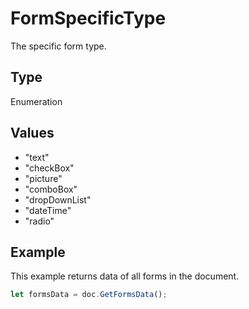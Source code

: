 # FormSpecificType

The specific form type.

## Type

Enumeration

## Values

- "text"
- "checkBox"
- "picture"
- "comboBox"
- "dropDownList"
- "dateTime"
- "radio"


## Example

This example returns data of all forms in the document.

```javascript editor-
let formsData = doc.GetFormsData();
```
